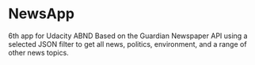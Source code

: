 # NewsApp
6th app for Udacity ABND
Based on the Guardian Newspaper API using a selected JSON filter to get all news, politics, environment, and a  range of other news topics.
